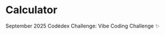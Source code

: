 # Calculator
September 2025 Codédex Challenge: Vibe Coding Challenge ✨

<!-- Use of Python, Tkinter -->

